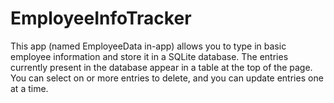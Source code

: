 # EmployeeInfoTracker

This app (named EmployeeData in-app) allows you to type in basic employee information and store it in a SQLite database. The entries currently present in the database appear in a table at the top of the page. You can select on or more entries to delete, and you can update entries one at a time.
